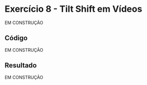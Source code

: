 # Exercício 8 - Tilt Shift em Vídeos

EM CONSTRUÇÃO

## Código

EM CONSTRUÇÃO

## Resultado

EM CONSTRUÇÃO